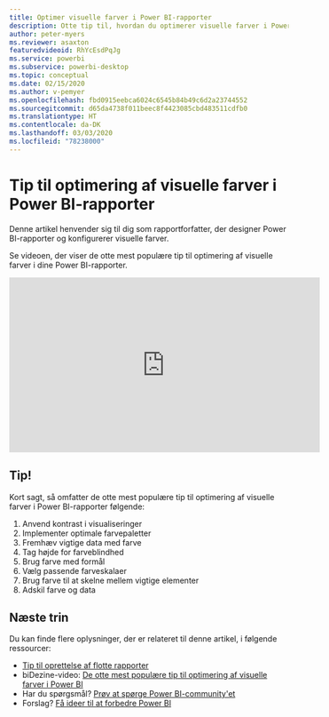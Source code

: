 ```yaml
---
title: Optimer visuelle farver i Power BI-rapporter
description: Otte tip til, hvordan du optimerer visuelle farver i Power BI-rapportvisualiseringer, i Power BI Desktop eller i Power BI-tjenesten.
author: peter-myers
ms.reviewer: asaxton
featuredvideoid: RhYcEsdPqJg
ms.service: powerbi
ms.subservice: powerbi-desktop
ms.topic: conceptual
ms.date: 02/15/2020
ms.author: v-pemyer
ms.openlocfilehash: fbd0915eebca6024c6545b84b49c6d2a23744552
ms.sourcegitcommit: d65da4738f011beec8f4423085cbd483511cdfb0
ms.translationtype: HT
ms.contentlocale: da-DK
ms.lasthandoff: 03/03/2020
ms.locfileid: "78238000"
---
```

# <a name="tips-to-optimize-visual-colors-in-power-bi-reports"></a>Tip til optimering af visuelle farver i Power BI-rapporter

Denne artikel henvender sig til dig som rapportforfatter, der designer Power BI-rapporter og konfigurerer visuelle farver.

Se videoen, der viser de otte mest populære tip til optimering af visuelle farver i dine Power BI-rapporter.

<iframe width="560" height="315" src="https://www.youtube.com/embed/RhYcEsdPqJg" frameborder="0" allowfullscreen></iframe>

## <a name="tips"></a>Tip!

Kort sagt, så omfatter de otte mest populære tip til optimering af visuelle farver i Power BI-rapporter følgende:

1. Anvend kontrast i visualiseringer
1. Implementer optimale farvepaletter
1. Fremhæv vigtige data med farve
1. Tag højde for farveblindhed
1. Brug farve med formål
1. Vælg passende farveskalaer
1. Brug farve til at skelne mellem vigtige elementer
1. Adskil farve og data

## <a name="next-steps"></a>Næste trin

Du kan finde flere oplysninger, der er relateret til denne artikel, i følgende ressourcer:

- [Tip til oprettelse af flotte rapporter](../power-bi-reports-tips-and-tricks-for-creating.md)
- biDezine-video: [De otte mest populære tip til optimering af visuelle farver i Power BI](https://www.youtube.com/watch?v=RhYcEsdPqJg)
- Har du spørgsmål? [Prøv at spørge Power BI-community'et](https://community.powerbi.com/)
- Forslag? [Få ideer til at forbedre Power BI](https://ideas.powerbi.com)

